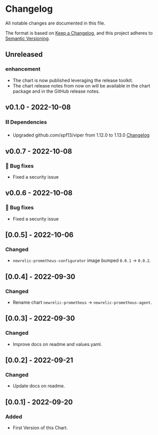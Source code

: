 # Changelog
All notable changes are documented in this file.

The format is based on [Keep a Changelog](https://keepachangelog.com/en/1.0.0/),
and this project adheres to [Semantic Versioning](https://semver.org/spec/v2.0.0.html).

## Unreleased

### enhancement
- The chart is now published leveraging the release toolkit.
- The chart release notes from now on will be available in the chart package and in the GitHub release notes.

## v0.1.0 - 2022-10-08

### ⛓️ Dependencies
- Upgraded github.com/spf13/viper from 1.12.0 to 1.13.0 [Changelog](https://github.com/spf13/viper/releases/tag/1.13.0)

## v0.0.7 - 2022-10-08

### 🐞 Bug fixes
- Fixed a security issue

## v0.0.6 - 2022-10-08

### 🐞 Bug fixes
- Fixed a security issue

## [0.0.5] - 2022-10-06
### Changed
- `newrelic-prometheus-configurator` image bumped `0.0.1` -> `0.0.2`.

## [0.0.4] - 2022-09-30
### Changed
- Rename chart `newrelic-prometheus` -> `newrelic-prometheus-agent`.

## [0.0.3] - 2022-09-30
### Changed
- Improve docs on readme and values.yaml.

## [0.0.2] - 2022-09-21
### Changed
- Update docs on readme.

## [0.0.1] - 2022-09-20
### Added
- First Version of this Chart.

